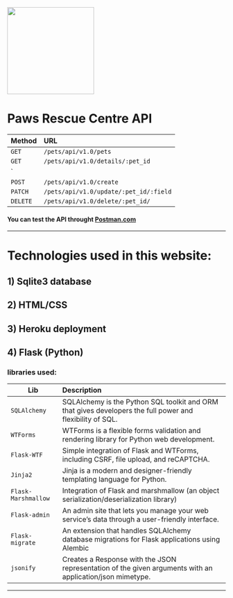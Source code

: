 
<img src="https://pawshumane.org/wp-content/uploads/2018/03/PawsLogo2ColorNoTagPMS633-1.png" width=200>


# Paws Rescue Centre API

| Method                  | URL
| ------------------------- |:------------------- |
| `GET` | `/pets/api/v1.0/pets` |
| `GET` | `/pets/api/v1.0/details/:pet_id`
` |
| `POST` | `/pets/api/v1.0/create` |
| `PATCH` | `/pets/api/v1.0/update/:pet_id/:field` |
| `DELETE` | `/pets/api/v1.0/delete/:pet_id/` |

#### You can test the API throught [Postman.com](https://www.postman.com/)
--------
# Technologies used in this website:

## 1) Sqlite3 database 

## 2) HTML/CSS

## 3) Heroku deployment

## 4) Flask (Python)

### libraries used:
 

| Lib                  | Description
| ------------------------- |:-------------------
| `SQLAlchemy` | SQLAlchemy is the Python SQL toolkit and ORM that gives developers the full power and flexibility of SQL. |
| `WTForms` | WTForms is a flexible forms validation and rendering library for Python web development.|
| `Flask-WTF` | Simple integration of Flask and WTForms, including CSRF, file upload, and reCAPTCHA.
| `Jinja2` | Jinja is a modern and designer-friendly templating language for Python. |
| `Flask-Marshmallow` | Integration of Flask and marshmallow (an object serialization/deserialization library)
| `Flask-admin` | An admin site that lets you manage your web service’s data through a user-friendly interface.
| `Flask-migrate` | An extension that handles SQLAlchemy database migrations for Flask applications using Alembic
| `jsonify` | Creates a Response with the JSON representation of the given arguments with an application/json mimetype.


------------




